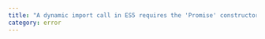 ```yaml
---
title: "A dynamic import call in ES5 requires the 'Promise' constructor.  Make sure you have a declaration for the 'Promise' constructor or include 'ES2015' in your '--lib' option."
category: error
---
```

